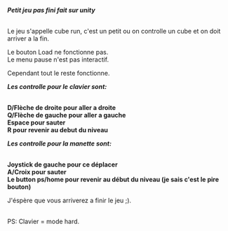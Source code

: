 ***Petit jeu pas fini fait sur unity***</br></br>

Le jeu s'appelle cube run, c'est un petit ou on controlle un cube et on doit arriver a la fin.</br>

Le bouton Load ne fonctionne pas.</br>
Le menu pause n'est pas interactif.</br>

Cependant tout le reste fonctionne.</br>

***Les controlle pour le clavier sont:***</br></br>

**D/Flèche de droite pour aller a droite**</br>
**Q/Flèche de gauche pour aller a gauche**</br>
**Espace pour sauter**</br>
**R pour revenir au debut du niveau**</br>

***Les controlle pour la manette sont:***</br></br>

**Joystick de gauche pour ce déplacer**</br>
**A/Croix pour sauter**</br>
**Le button ps/home pour revenir au début du niveau (je sais c'est le pire bouton)**</br>

J'éspère que vous arriverez a finir le jeu ;).</br></br>

PS: Clavier = mode hard.